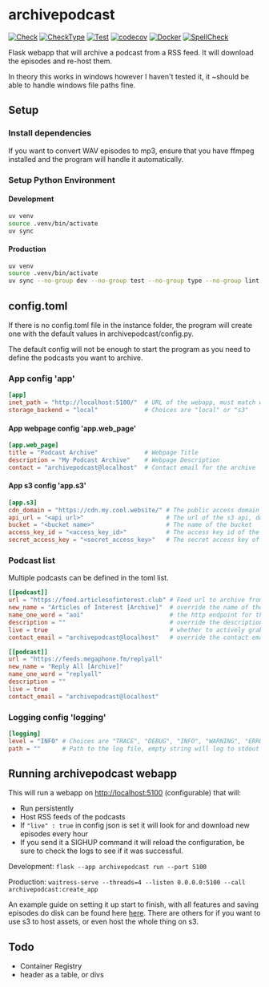 # archivepodcast

[![Check](https://github.com/kism/archivepodcast/actions/workflows/check.yml/badge.svg)](https://github.com/kism/archivepodcast/actions/workflows/check.yml)
[![CheckType](https://github.com/kism/archivepodcast/actions/workflows/check_types.yml/badge.svg)](https://github.com/kism/archivepodcast/actions/workflows/check_types.yml)
[![Test](https://github.com/kism/archivepodcast/actions/workflows/test.yml/badge.svg)](https://github.com/kism/archivepodcast/actions/workflows/test.yml)
[![codecov](https://codecov.io/gh/kism/archivepodcast/graph/badge.svg?token=FPGDA0ODT7)](https://codecov.io/gh/kism/archivepodcast)
[![Docker](https://github.com/kism/archivepodcast/actions/workflows/docker.yml/badge.svg)](https://github.com/kism/archivepodcast/actions/workflows/docker.yml)
[![SpellCheck](https://github.com/kism/archivepodcast/actions/workflows/spell_check.yml/badge.svg)](https://github.com/kism/archivepodcast/actions/workflows/spell_check.yml)

Flask webapp that will archive a podcast from a RSS feed. It will download the episodes and re-host them.

In theory this works in windows however I haven't tested it, it ~should be able to handle windows file paths fine.

## Setup

### Install dependencies

If you want to convert WAV episodes to mp3, ensure that you have ffmpeg installed and the program will handle it automatically.

### Setup Python Environment

#### Development

```bash
uv venv
source .venv/bin/activate
uv sync
```

#### Production

```bash
uv venv
source .venv/bin/activate
uv sync --no-group dev --no-group test --no-group type --no-group lint
```

## config.toml

If there is no config.toml file in the instance folder, the program will create one with the default values in archivepodcast/config.py.

The default config will not be enough to start the program as you need to define the podcasts you want to archive.

### App config 'app'

```toml
[app]
inet_path = "http://localhost:5100/"  # URL of the webapp, must match what users connect to
storage_backend = "local"             # Choices are "local" or "s3"
```

#### App webpage config 'app.web_page'

```toml
[app.web_page]
title = "Podcast Archive"             # Webpage Title
description = "My Podcast Archive"    # Webpage Description
contact = "archivepodcast@localhost"  # Contact email for the archive
```

#### App s3 config 'app.s3'

```toml
[app.s3]
cdn_domain = "https://cdn.my.cool.website/" # The public access domain of your s3 bucket
api_url = "<api url>"                       # The url of the s3 api, doesn't have to be amazon s3, cloudflare r2 is cheaper
bucket = "<bucket name>"                    # The name of the bucket
access_key_id = "<access_key_id>"           # The access key id of the s3 bucket
secret_access_key = "<secret_access_key>"   # The secret access key of the s3 bucket
```

### Podcast list

Multiple podcasts can be defined in the toml list.

```toml
[[podcast]]
url = "https://feed.articlesofinterest.club" # Feed url to archive from
new_name = "Articles of Interest [Archive]"  # override the name of the podcast. Empty string uses original
name_one_word = "aoi"                        # the http endpoint for the feed: /rss/<name_one_word>
description = ""                             # override the description of the podcast. Empty string uses original
live = true                                  # whether to actively grab new episodes, or just serve the archive
contact_email = "archivepodcast@localhost"   # override the contact email of the podcast

[[podcast]]
url = "https://feeds.megaphone.fm/replyall"
new_name = "Reply All [Archive]"
name_one_word = "replyall"
description = ""
live = true
contact_email = "archivepodcast@localhost"
```

### Logging config 'logging'

```toml
[logging]
level = "INFO" # Choices are "TRACE", "DEBUG", "INFO", "WARNING", "ERROR", "CRITICAL"
path = ""      # Path to the log file, empty string will log to stdout
```

## Running archivepodcast webapp

This will run a webapp on <http://localhost:5100> (configurable) that will:

- Run persistently
- Host RSS feeds of the podcasts
- If `"live" : true` in config json is set it will look for and download new episodes every hour
- If you send it a SIGHUP command it will reload the configuration, be sure to check the logs to see if it was successful.

Development: `flask --app archivepodcast run --port 5100`

Production: `waitress-serve --threads=4 --listen 0.0.0.0:5100 --call archivepodcast:create_app`

An example guide on setting it up start to finish, with all features and saving episodes do disk can be found here [here](README_local.md). There are others for if you want to use s3 to host assets, or even host the whole thing on s3.

## Todo

- Container Registry
- header as a table, or divs

